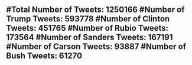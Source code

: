 #Total Number of Tweets: 1250166 
#Number of Trump Tweets: 593778
#Number of Clinton Tweets: 451765
#Number of Rubio Tweets: 173564
#Number of Sanders Tweets: 167191
#Number of Carson Tweets: 93887
#Number of Bush Tweets: 61270
---
